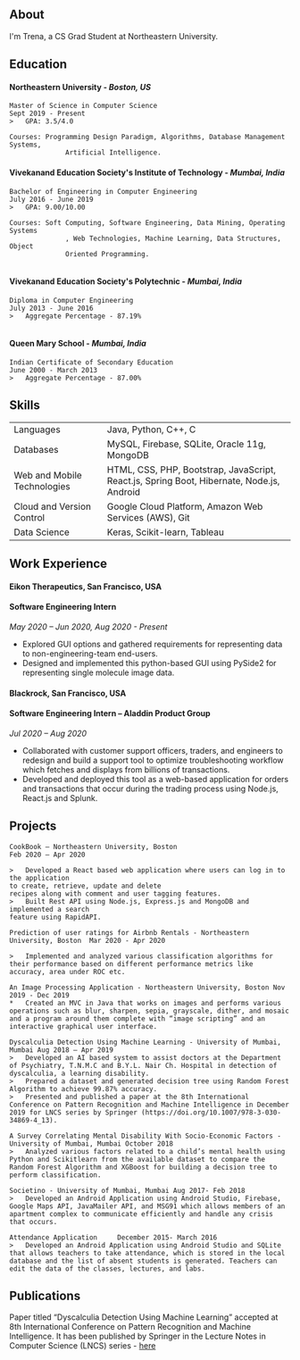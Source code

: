 ## About

I'm Trena, a CS Grad Student at Northeastern University.


## Education

#### **Northeastern University** - _Boston, US_ 

```
Master of Science in Computer Science                                          Sept 2019 - Present 
>   GPA: 3.5/4.0

Courses: Programming Design Paradigm, Algorithms, Database Management Systems,
              Artificial Intelligence.                                                             
```
#### **Vivekanand Education Society's Institute of Technology** - _Mumbai, India_

```
Bachelor of Engineering in Computer Engineering                         July 2016 - June 2019 
>   GPA: 9.00/10.00

Courses: Soft Computing, Software Engineering, Data Mining, Operating Systems
              , Web Technologies, Machine Learning, Data Structures, Object 
              Oriented Programming.
                                                             
```

#### **Vivekanand Education Society's Polytechnic** - _Mumbai, India_

```
Diploma in Computer Engineering                                                  July 2013 - June 2016
>   Aggregate Percentage - 87.19%
                                                           
```

#### **Queen Mary School** - _Mumbai, India_

```
Indian Certificate of Secondary Education                                   June 2000 - March 2013
>   Aggregate Percentage - 87.00%

```

## Skills

|     |   | 
|:-------------|:------------------|
| Languages    | Java, Python, C++, C |
| Databases   |MySQL, Firebase, SQLite, Oracle 11g, MongoDB   |
| Web and Mobile Technologies           | HTML, CSS, PHP, Bootstrap, JavaScript, React.js, Spring Boot, Hibernate, Node.js, Android     |
| Cloud and Version Control | Google Cloud Platform, Amazon Web Services (AWS), Git |
|Data Science|Keras, Scikit-learn, Tableau|



## Work Experience

#### Eikon Therapeutics, San Francisco, USA                                                                 
#### Software Engineering Intern                                                                                     
_May 2020 – Jun 2020, Aug 2020 - Present_
*   Explored GUI options and gathered requirements for representing data to non-engineering-team end-users.
*   Designed and implemented this python-based GUI using PySide2 for representing single molecule image data.

#### Blackrock, San Francisco, USA 
#### Software Engineering Intern – Aladdin Product Group  
_Jul 2020 – Aug 2020_
*   Collaborated with customer support officers, traders, and engineers to redesign and build a support tool to optimize troubleshooting workflow which fetches and displays from billions of transactions.
*   Developed and deployed this tool as a web-based application for orders and transactions that occur during the trading process using Node.js, React.js and Splunk. 

## Projects

```
CookBook – Northeastern University, Boston                                   Feb 2020 – Apr 2020

>   Developed a React based web application where users can log in to the application 
to create, retrieve, update and delete
recipes along with comment and user tagging features.
>   Built Rest API using Node.js, Express.js and MongoDB and implemented a search 
feature using RapidAPI.

```

```
Prediction of user ratings for Airbnb Rentals - Northeastern University, Boston  Mar 2020 - Apr 2020

>   Implemented and analyzed various classification algorithms for their performance based on different performance metrics like accuracy, area under ROC etc. 

```

```
An Image Processing Application - Northeastern University, Boston Nov 2019 - Dec 2019
*   Created an MVC in Java that works on images and performs various operations such as blur, sharpen, sepia, grayscale, dither, and mosaic and a program around them complete with “image scripting” and an interactive graphical user interface.

```
```
Dyscalculia Detection Using Machine Learning - University of Mumbai, Mumbai Aug 2018 – Apr 2019
>   Developed an AI based system to assist doctors at the Department of Psychiatry, T.N.M.C and B.Y.L. Nair Ch. Hospital in detection of dyscalculia, a learning disability.
>   Prepared a dataset and generated decision tree using Random Forest Algorithm to achieve 99.87% accuracy.
>   Presented and published a paper at the 8th International Conference on Pattern Recognition and Machine Intelligence in December 2019 for LNCS series by Springer (https://doi.org/10.1007/978-3-030-34869-4_13).

```

```
A Survey Correlating Mental Disability With Socio-Economic Factors - University of Mumbai, Mumbai October 2018
>   Analyzed various factors related to a child’s mental health using Python and Scikitlearn from the available dataset to compare the Random Forest Algorithm and XGBoost for building a decision tree to perform classification.

```

```
Societino - University of Mumbai, Mumbai Aug 2017- Feb 2018
>   Developed an Android Application using Android Studio, Firebase, Google Maps API, JavaMailer API, and MSG91 which allows members of an apartment complex to communicate efficiently and handle any crisis that occurs.

```

```
Attendance Application     December 2015- March 2016
>   Developed an Android Application using Android Studio and SQLite that allows teachers to take attendance, which is stored in the local database and the list of absent students is generated. Teachers can edit the data of the classes, lectures, and labs.

```



## Publications

Paper titled “Dyscalculia Detection Using Machine Learning” accepted at 8th International Conference on Pattern Recognition and
Machine Intelligence. It has been published by Springer in the Lecture Notes in Computer Science (LNCS) series -
[here](https://doi.org/10.1007/978-3-030-34869-4_13)
